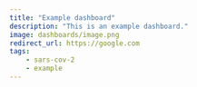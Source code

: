 ```yaml
---
title: "Example dashboard"
description: "This is an example dashboard."
image: dashboards/image.png
redirect_url: https://google.com
tags:
    - sars-cov-2
    - example
---
```

